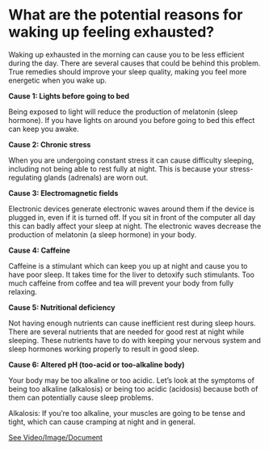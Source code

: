 # What are the potential reasons for waking up feeling exhausted?

Waking up exhausted in the morning can cause you to be less efficient during the day. There are several causes that could be behind this problem. True remedies should improve your sleep quality, making you feel more energetic when you wake up.

**Cause 1: Lights before going to bed**

Being exposed to light will reduce the production of melatonin (sleep hormone). If you have lights on around you before going to bed this effect can keep you awake.

**Cause 2: Chronic stress**

When you are undergoing constant stress it can cause difficulty sleeping, including not being able to rest fully at night. This is because your stress-regulating glands (adrenals) are worn out.

**Cause 3: Electromagnetic fields**

Electronic devices generate electronic waves around them if the device is plugged in, even if it is turned off. If you sit in front of the computer all day this can badly affect your sleep at night. The electronic waves decrease the production of melatonin (a sleep hormone) in your body.

**Cause 4: Caffeine**

Caffeine is a stimulant which can keep you up at night and cause you to have poor sleep. It takes time for the liver to detoxify such stimulants. Too much caffeine from coffee and tea will prevent your body from fully relaxing.

**Cause 5: Nutritional deficiency**

Not having enough nutrients can cause inefficient rest during sleep hours. There are several nutrients that are needed for good rest at night while sleeping. These nutrients have to do with keeping your nervous system and sleep hormones working properly to result in good sleep.

**Cause 6: Altered pH (too-acid or too-alkaline body)**

Your body may be too alkaline or too acidic. Let’s look at the symptoms of being too alkaline (alkalosis) or being too acidic (acidosis) because both of them can potentially cause sleep problems.

Alkalosis: If you’re too alkaline, your muscles are going to be tense and tight, which can cause cramping at night and in general.

 [See Video/Image/Document](https://hls-player.drberg.com/asset?path=migrated-assets/sleeping-but-still-tired-when-you-wake-up-daytime-sleepiness-drberg)